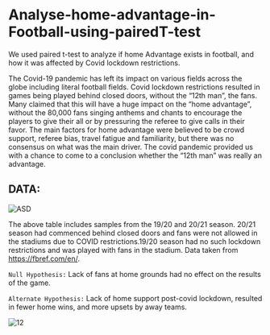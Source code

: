 # Analyse-home-advantage-in-Football-using-pairedT-test
We used paired t-test to analyze if home Advantage exists in football, and how it was affected by Covid lockdown restrictions.

The Covid-19 pandemic has left its impact on various fields across the globe including literal football fields. Covid lockdown restrictions resulted in games being played behind closed doors, without the “12th man”, the fans. Many claimed that this will have a huge impact on the “home advantage”, without the 80,000 fans singing anthems and chants to encourage the players to give their all or by pressuring the referee to
give calls in their favor. The main factors for home advantage were believed to be crowd support, referee bias, travel fatigue and familiarity,  but there was no consensus on what was the main driver. The covid pandemic provided us with a chance to come to a conclusion whether the “12th man” was really an advantage. 

## DATA:
![ASD](https://user-images.githubusercontent.com/63405689/137280658-f9bfb637-5fd2-4fb2-bbde-b73f7a79386e.JPG)

The above table includes samples from the 19/20 and 20/21 season. 20/21 season had commenced behind closed doors and fans were not allowed in the stadiums due to COVID restrictions.19/20 season had no such lockdown restrictions and was played with fans in the stadium. Data taken from https://fbref.com/en/.

`Null Hypothesis:` Lack of fans at home grounds had no effect on the results of the game.

`Alternate Hypothesis:` Lack of home support post-covid lockdown, resulted in fewer home wins, and more upsets by away teams.

![12](https://user-images.githubusercontent.com/63405689/137284741-bf27fd46-5786-48b7-a9f2-1129509bd4ad.JPG)
